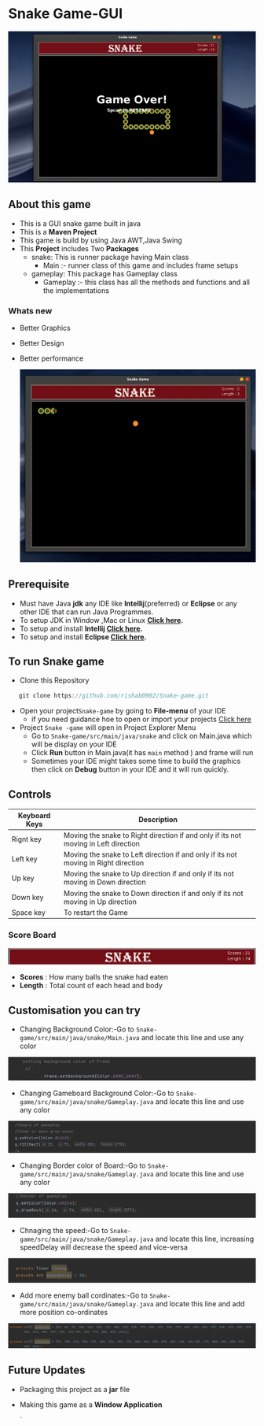 # **Snake Game-GUI**
[![MasterHead](https://github.com/rishab0902/Snake-game/blob/master/Markdown/mdend.jpg?raw=true)](https://username.github.io)
## About this game
- This is a GUI snake game built in java
- This is a **Maven Project**
- This game is build by using Java AWT,Java Swing
- This **Project** includes Two **Packages** 
  - snake: This is runner package having Main class
    - Main :- runner class of this game and includes frame setups
  - gameplay: This package has Gameplay class
    - Gameplay :- this class has all the methods and functions and all the implementations
    
  

### Whats new
- Better Graphics
- Better Design
- Better performance

  [![MasterHead](https://github.com/rishab0902/Snake-game/blob/master/Markdown/Screencast-2021-06-23-232057%20(1).gif?raw=true)](https://username.github.io)

## Prerequisite
- Must have Java **jdk** any IDE like **Intellij**(preferred) or **Eclipse** or any other IDE that can run Java Programmes.
- To setup JDK in Window ,Mac or Linux **[Click here](https://www3.ntu.edu.sg/home/ehchua/programming/howto/JDK_Howto.html#:~:text=Step%201b%3A%20Install%20Oracle%20JDK,gz%20%22%20%2D%20179MB).**
- To setup and install **Intellij [Click here](https://www.jetbrains.com/help/idea/installation-guide.html).**
- To setup and install **Eclipse  [Click here](https://www3.ntu.edu.sg/home/ehchua/programming/howto/eclipsejava_howto.html).**
## To run Snake game
- Clone this Repository
```java 
   git clone https://github.com/rishab0902/Snake-game.git
   ```
 - Open your project`Snake-game` by going to **File-menu** of your IDE
   - if you need guidance hoe to open or import your projects [Click here](https://www.microfocus.com/documentation/enterprise-developer/ed232/Eclipse/GUID-773A19C7-98B2-442D-9D36-240E20E3F2CE.html)
- Project `Snake -game` will open in Project Explorer Menu
  - Go to `Snake-game/src/main/java/snake` and click on Main.java which will be display on your IDE
  - Click **Run** button in Main.java(it has `main` method ) and frame will run
  - Sometimes your IDE might takes some time to build the graphics then click on **Debug** button in your IDE and it will run quickly.
  
 ## Controls
   
   
 
| Keyboard Keys    |       Description                                                                                  |
| --------------------|----------------------------------------------------------------------------------------------------| 
| Rignt key | Moving the snake to Right direction if and only if its not moving in Left direction |  
|Left key   | Moving the snake to Left direction if and only if its not moving in Right direction |
|Up key  | Moving the snake to Up direction if and only if its not moving in Down direction|
|Down key  |Moving the snake to Down direction if and only if its not moving in Up direction |
|Space key  |To restart the Game|
 
 ### Score Board
 [![MasterHead](https://github.com/rishab0902/Snake-game/blob/master/Markdown/scoreboard.png?raw=true)](https://username.github.io)
 - **Scores** : How many balls the snake had eaten
 - **Length** : Total count of each head and body
 


## Customisation you can try
  - Changing Background Color:-Go to `Snake-game/src/main/java/snake/Main.java` and locate this line and use any color
  
 [![MasterHead](https://github.com/rishab0902/Snake-game/blob/master/Markdown/Kazam_screenshot_00001.png?raw=true)](https://username.github.io)
  - Changing Gameboard Background Color:-Go to `Snake-game/src/main/java/snake/Gameplay.java` and locate this line and use any color

 [![MasterHead](https://github.com/rishab0902/Snake-game/blob/master/Markdown/Kazam_screenshot_00002.png?raw=true)](https://username.github.io)
  - Changing Border color of Board:-Go to `Snake-game/src/main/java/snake/Gameplay.java` and locate this line and use any color
  
 [![MasterHead](https://github.com/rishab0902/Snake-game/blob/master/Markdown/Kazam_screenshot_00003.png?raw=true)](https://username.github.io)
  - Chnaging the speed:-Go to `Snake-game/src/main/java/snake/Gameplay.java` and locate this line, increasing speedDelay will decrease the speed and vice-versa

 [![MasterHead](https://github.com/rishab0902/Snake-game/blob/master/Markdown/Kazam_screenshot_00004.png?raw=true)](https://username.github.io)
  - Add more enemy ball cordinates:-Go to `Snake-game/src/main/java/snake/Gameplay.java` and locate this line and add more position co-ordinates
  
  [![MasterHead](https://github.com/rishab0902/Snake-game/blob/master/Markdown/Kazam_screenshot_00005.png?raw=true)](https://username.github.io)
  
## Future Updates
- Packaging this project as a **jar** file
- Making this game as a **Window Application**


  
  
  `
  
  


    
